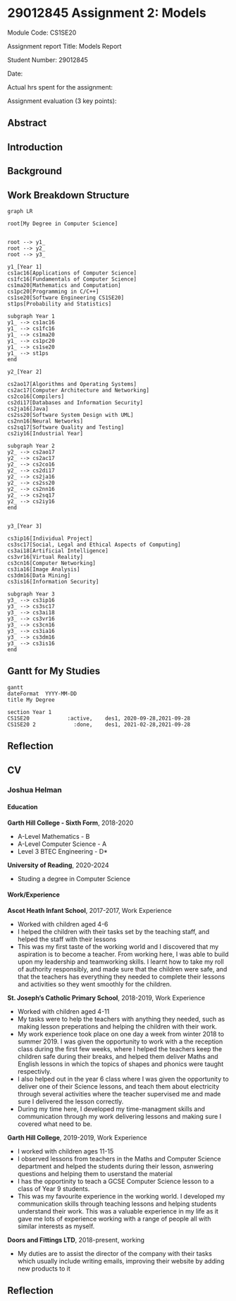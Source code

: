 # 29012845 Assignment 2: Models
Module Code: CS1SE20

Assignment report Title: Models Report

Student Number: 29012845

Date:

Actual hrs spent for the assignment:

Assignment evaluation (3 key points): 

## Abstract

## Introduction

## Background

## Work Breakdown Structure

```mermaid
graph LR

root[My Degree in Computer Science]


root --> y1_
root --> y2_
root --> y3_

y1_[Year 1]
cs1ac16[Applications of Computer Science]
cs1fc16[Fundamentals of Computer Science]
cs1ma20[Mathematics and Computation]
cs1pc20[Programming in C/C++]
cs1se20[Software Engineering CS1SE20]
st1ps[Probability and Statistics]

subgraph Year 1
y1_ --> cs1ac16
y1_ --> cs1fc16
y1_ --> cs1ma20
y1_ --> cs1pc20
y1_ --> cs1se20
y1_ --> st1ps
end

y2_[Year 2]

cs2ao17[Algorithms and Operating Systems]
cs2ac17[Computer Architecture and Networking]
cs2co16[Compilers]
cs2di17[Databases and Information Security]
cs2ja16[Java]
cs2ss20[Software System Design with UML]
cs2nn16[Neural Networks]
cs2sq17[Software Quality and Testing]
cs2iy16[Industrial Year]

subgraph Year 2
y2_ --> cs2ao17
y2_ --> cs2ac17
y2_ --> cs2co16
y2_ --> cs2di17
y2_ --> cs2ja16
y2_ --> cs2ss20
y2_ --> cs2nn16
y2_ --> cs2sq17
y2_ --> cs2iy16
end


y3_[Year 3]

cs3ip16[Individual Project]
cs3sc17[Social, Legal and Ethical Aspects of Computing]
cs3ai18[Artificial Intelligence]
cs3vr16[Virtual Reality]
cs3cn16[Computer Networking]
cs3ia16[Image Analysis]
cs3dm16[Data Mining]
cs3is16[Information Security]

subgraph Year 3
y3_ --> cs3ip16
y3_ --> cs3sc17
y3_ --> cs3ai18
y3_ --> cs3vr16
y3_ --> cs3cn16
y3_ --> cs3ia16
y3_ --> cs3dm16
y3_ --> cs3is16
end
```

## Gantt for My Studies
```mermaid
gantt
dateFormat  YYYY-MM-DD
title My Degree

section Year 1
CS1SE20            :active,    des1, 2020-09-28,2021-09-28
CS1SE20 2            :done,    des1, 2021-02-28,2021-09-28
```

## Reflection

## CV
### Joshua Helman
#### Education
**Garth Hill College - Sixth Form**, 2018-2020
* A-Level Mathematics - B
* A-Level Computer Science - A
* Level 3 BTEC Engineering - D*

**University of Reading**, 2020-2024
* Studing a degree in Computer Science

#### Work/Experience
**Ascot Heath Infant School**, 2017-2017, Work Experience
* Worked with children aged 4-6
* I helped the children with their tasks set by the teaching staff, and helped the staff with their lessons
* This was my first taste of the working world and I discovered that my aspiration is to become a teacher. From working here, I was able to build upon my leadership and teamworking skills. I learnt how to take my roll of authority responsibly, and made sure that the children were safe, and that the teachers has everything they needed to complete their lessons and activities so they went smoothly for the children.

**St. Joseph’s Catholic Primary School**, 2018-2019, Work Experience
* Worked with children aged 4-11
* My tasks were to help the teachers with anything they needed, such as making lesson preperations and helping the children with their work. 
* My work experience took place on one day a week from winter 2018 to summer 2019. I was given the opportunity to work with a the reception class during the first few weeks, where I helped the teachers keep the children safe during their breaks, and helped them deliver Maths and English lessons in which the topics of shapes and phonics were taught respectivly.
* I also helped out in the year 6 class where I was given the opportunity to deliver one of their Science lessons, and teach them about electricity through several activities where the teacher supervised me and made sure I delivered the lesson correctly.
* During my time here, I developed my time-managment skills and communication through my work delivering lessons and making sure I covered what need to be.

**Garth Hill College**, 2019-2019, Work Experience
* I worked with children ages 11-15
* I observed lessons from teachers in the Maths and Computer Science department and helped the students during their lesson, asnwering questions and helping them to userstand the material
* I has the opportinity to teach a GCSE Computer Science lesson to a class of Year 9 students.
* This was my favourite experience in the working world. I developed my communication skills through teaching lessons and helping students understand their work. This was a valuable experience in my life as it gave me lots of experience working with a range of people all with similar interests as myself. 

**Doors and Fittings LTD**, 2018-present, working
* My duties are to assist the director of the company with their tasks which usually include writing emails, improving their website by adding new products to it
## Reflection
